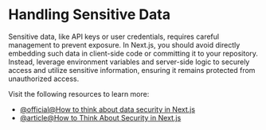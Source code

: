 # Handling Sensitive Data

Sensitive data, like API keys or user credentials, requires careful management to prevent exposure. In Next.js, you should avoid directly embedding such data in client-side code or committing it to your repository. Instead, leverage environment variables and server-side logic to securely access and utilize sensitive information, ensuring it remains protected from unauthorized access.

Visit the following resources to learn more:

- [@official@How to think about data security in Next.js](https://nextjs.org/docs/app/guides/data-security#data-fetching-approaches)
- [@article@How to Think About Security in Next.js](https://nextjs.org/blog/security-nextjs-server-components-actions)